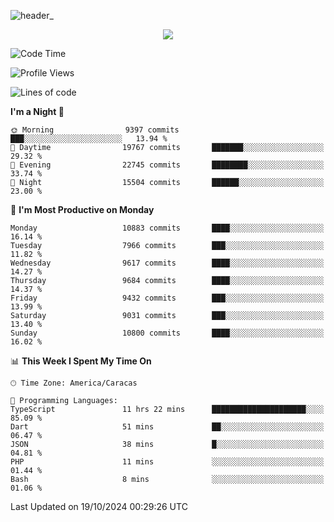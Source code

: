 ![header_](https://github.com/user-attachments/assets/4010d822-ccdc-4198-b608-18c773338d18)


<p align="center">
  <a href="http://www.github.com/thevacs">
    <img src="https://github-readme-streak-stats.herokuapp.com/?user=thevacs&stroke=ffffff&background=1c1917&ring=0891b2&fire=0891b2&currStreakNum=ffffff&currStreakLabel=0891b2&sideNums=ffffff&sideLabels=ffffff&dates=ffffff&hide_border=true" />
  </a>
</p>

<!--START_SECTION:waka-->
![Code Time](http://img.shields.io/badge/Code%20Time-2%2C973%20hrs%2012%20mins-blue)

![Profile Views](http://img.shields.io/badge/Profile%20Views-0-blue)

![Lines of code](https://img.shields.io/badge/From%20Hello%20World%20I%27ve%20Written-10.5%20million%20lines%20of%20code-blue)

**I'm a Night 🦉** 

```text
🌞 Morning                9397 commits        ███░░░░░░░░░░░░░░░░░░░░░░   13.94 % 
🌆 Daytime                19767 commits       ███████░░░░░░░░░░░░░░░░░░   29.32 % 
🌃 Evening                22745 commits       ████████░░░░░░░░░░░░░░░░░   33.74 % 
🌙 Night                  15504 commits       ██████░░░░░░░░░░░░░░░░░░░   23.00 % 
```
📅 **I'm Most Productive on Monday** 

```text
Monday                   10883 commits       ████░░░░░░░░░░░░░░░░░░░░░   16.14 % 
Tuesday                  7966 commits        ███░░░░░░░░░░░░░░░░░░░░░░   11.82 % 
Wednesday                9617 commits        ████░░░░░░░░░░░░░░░░░░░░░   14.27 % 
Thursday                 9684 commits        ████░░░░░░░░░░░░░░░░░░░░░   14.37 % 
Friday                   9432 commits        ███░░░░░░░░░░░░░░░░░░░░░░   13.99 % 
Saturday                 9031 commits        ███░░░░░░░░░░░░░░░░░░░░░░   13.40 % 
Sunday                   10800 commits       ████░░░░░░░░░░░░░░░░░░░░░   16.02 % 
```


📊 **This Week I Spent My Time On** 

```text
🕑︎ Time Zone: America/Caracas

💬 Programming Languages: 
TypeScript               11 hrs 22 mins      █████████████████████░░░░   85.09 % 
Dart                     51 mins             ██░░░░░░░░░░░░░░░░░░░░░░░   06.47 % 
JSON                     38 mins             █░░░░░░░░░░░░░░░░░░░░░░░░   04.81 % 
PHP                      11 mins             ░░░░░░░░░░░░░░░░░░░░░░░░░   01.44 % 
Bash                     8 mins              ░░░░░░░░░░░░░░░░░░░░░░░░░   01.06 % 
```


 Last Updated on 19/10/2024 00:29:26 UTC
<!--END_SECTION:waka-->
